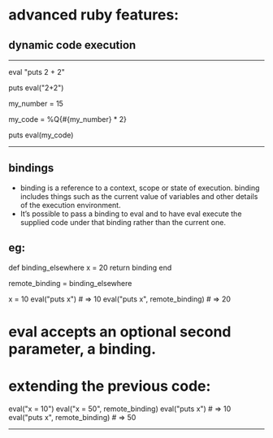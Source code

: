 # advanced ruby features: 

## dynamic code execution 
----------------------------------------
eval "puts 2 + 2"

puts eval("2+2")

my_number = 15

my_code = %Q{#{my_number} * 2}
  
puts eval(my_code)

----------------------------------------

## bindings

- binding is a reference to a context, scope or state of execution. binding includes things such as the current value of variables and other details of the execution environment. 
- It’s possible to pass a binding to eval and to have eval execute the supplied code under
that binding rather than the current one.

eg:
----------------------------------------
def binding_elsewhere
	x = 20 
	return binding
end

remote_binding = binding_elsewhere

x = 10 
eval("puts x") # => 10 
eval("puts x", remote_binding) # => 20

# eval accepts an optional second parameter, a binding. 

# extending the previous code:

eval("x = 10")
eval("x = 50", remote_binding)
eval("puts x") # => 10
eval("puts x", remote_binding) # => 50

----------------------------------------
